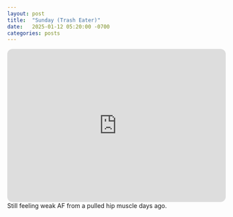 ```yaml
---
layout: post
title:  "Sunday (Trash Eater)"
date:   2025-01-12 05:20:00 -0700
categories: posts
---
```

<iframe style="border-radius:12px" src="https://open.spotify.com/embed/playlist/60MR3KjGPeCj9HumyCqcT3?utm_source=generator" width="100%" height="352" frameBorder="0" allowfullscreen="" allow="autoplay; clipboard-write; encrypted-media; fullscreen; picture-in-picture" loading="lazy"></iframe>
Still feeling weak AF from a pulled hip muscle days ago.
